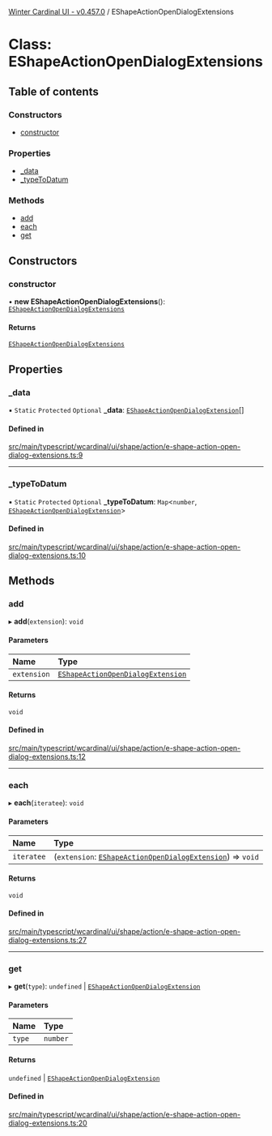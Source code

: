 [Winter Cardinal UI - v0.457.0](../index.md) / EShapeActionOpenDialogExtensions

# Class: EShapeActionOpenDialogExtensions

## Table of contents

### Constructors

- [constructor](EShapeActionOpenDialogExtensions.md#constructor)

### Properties

- [\_data](EShapeActionOpenDialogExtensions.md#_data)
- [\_typeToDatum](EShapeActionOpenDialogExtensions.md#_typetodatum)

### Methods

- [add](EShapeActionOpenDialogExtensions.md#add)
- [each](EShapeActionOpenDialogExtensions.md#each)
- [get](EShapeActionOpenDialogExtensions.md#get)

## Constructors

### constructor

• **new EShapeActionOpenDialogExtensions**(): [`EShapeActionOpenDialogExtensions`](EShapeActionOpenDialogExtensions.md)

#### Returns

[`EShapeActionOpenDialogExtensions`](EShapeActionOpenDialogExtensions.md)

## Properties

### \_data

▪ `Static` `Protected` `Optional` **\_data**: [`EShapeActionOpenDialogExtension`](../interfaces/EShapeActionOpenDialogExtension.md)[]

#### Defined in

[src/main/typescript/wcardinal/ui/shape/action/e-shape-action-open-dialog-extensions.ts:9](https://github.com/winter-cardinal/winter-cardinal-ui/blob/v0.457.0/src/main/typescript/wcardinal/ui/shape/action/e-shape-action-open-dialog-extensions.ts#L9)

___

### \_typeToDatum

▪ `Static` `Protected` `Optional` **\_typeToDatum**: `Map`\<`number`, [`EShapeActionOpenDialogExtension`](../interfaces/EShapeActionOpenDialogExtension.md)\>

#### Defined in

[src/main/typescript/wcardinal/ui/shape/action/e-shape-action-open-dialog-extensions.ts:10](https://github.com/winter-cardinal/winter-cardinal-ui/blob/v0.457.0/src/main/typescript/wcardinal/ui/shape/action/e-shape-action-open-dialog-extensions.ts#L10)

## Methods

### add

▸ **add**(`extension`): `void`

#### Parameters

| Name | Type |
| :------ | :------ |
| `extension` | [`EShapeActionOpenDialogExtension`](../interfaces/EShapeActionOpenDialogExtension.md) |

#### Returns

`void`

#### Defined in

[src/main/typescript/wcardinal/ui/shape/action/e-shape-action-open-dialog-extensions.ts:12](https://github.com/winter-cardinal/winter-cardinal-ui/blob/v0.457.0/src/main/typescript/wcardinal/ui/shape/action/e-shape-action-open-dialog-extensions.ts#L12)

___

### each

▸ **each**(`iteratee`): `void`

#### Parameters

| Name | Type |
| :------ | :------ |
| `iteratee` | (`extension`: [`EShapeActionOpenDialogExtension`](../interfaces/EShapeActionOpenDialogExtension.md)) => `void` |

#### Returns

`void`

#### Defined in

[src/main/typescript/wcardinal/ui/shape/action/e-shape-action-open-dialog-extensions.ts:27](https://github.com/winter-cardinal/winter-cardinal-ui/blob/v0.457.0/src/main/typescript/wcardinal/ui/shape/action/e-shape-action-open-dialog-extensions.ts#L27)

___

### get

▸ **get**(`type`): `undefined` \| [`EShapeActionOpenDialogExtension`](../interfaces/EShapeActionOpenDialogExtension.md)

#### Parameters

| Name | Type |
| :------ | :------ |
| `type` | `number` |

#### Returns

`undefined` \| [`EShapeActionOpenDialogExtension`](../interfaces/EShapeActionOpenDialogExtension.md)

#### Defined in

[src/main/typescript/wcardinal/ui/shape/action/e-shape-action-open-dialog-extensions.ts:20](https://github.com/winter-cardinal/winter-cardinal-ui/blob/v0.457.0/src/main/typescript/wcardinal/ui/shape/action/e-shape-action-open-dialog-extensions.ts#L20)
